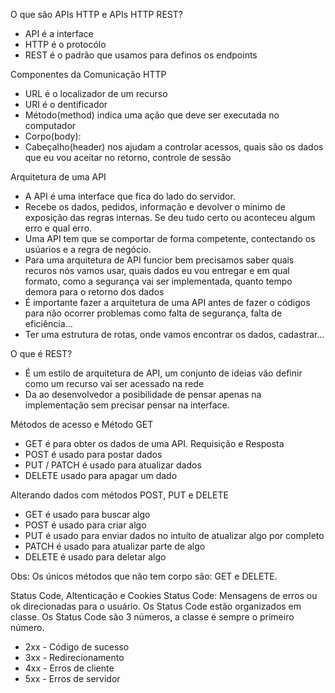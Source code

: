 O que são APIs HTTP e APIs HTTP REST?

- API é a interface
- HTTP é o protocólo
- REST é o padrão que usamos para definos os endpoints

Componentes da Comunicação HTTP

- URL é o localizador de um recurso
- URI é o dentificador
- Método(method) indica uma ação que deve ser executada no computador
- Corpo(body):
- Cabeçalho(header) nos ajudam a controlar acessos, quais são os dados que eu vou aceitar no retorno, controle de sessão

Arquitetura de uma API

- A API é uma interface que fica do lado do servidor. 
- Recebe os dados, pedidos, informação e devolver o mínimo de exposição das regras internas. Se deu tudo certo ou aconteceu algum erro e qual erro.
- Uma API tem que se comportar de forma competente, contectando os usúarios e a regra de negócio.
- Para uma arquitetura de API funcior bem precisamos saber quais recuros nós vamos usar, quais dados eu vou entregar e em qual formato, como a segurança vai ser implementada, quanto tempo demora para o retorno dos dados
- É importante fazer a arquitetura de uma API antes de fazer o códigos para não ocorrer problemas como falta de segurança, falta de eficiência...
- Ter uma estrutura de rotas, onde vamos encontrar os dados, cadastrar...

O que é REST?

- É um estilo de arquitetura de API, um conjunto de ideias vão definir como um recurso vai ser acessado na rede
- Da ao desenvolvedor a posibilidade de pensar apenas na implementação sem precisar pensar na interface.

Métodos de acesso e Método GET

- GET é para obter os dados de uma API. Requisição e Resposta
- POST é usado para postar dados
- PUT / PATCH é usado para atualizar dados
- DELETE usado para apagar um dado

Alterando dados com métodos POST, PUT e DELETE

- GET é usado para buscar algo 
- POST é usado para criar algo
- PUT é usado para enviar dados no intuíto de atualizar algo por completo
- PATCH é usado para atualizar parte de algo
- DELETE é usado para deletar algo
  
Obs: Os únicos métodos que não tem corpo são: GET e DELETE.

Status Code, Altenticação e Cookies
Status Code: Mensagens de erros ou ok direcionadas para o usuário. Os Status Code estão organizados em classe.
Os Status Code são 3 números, a classe é sempre o primeiro número.
- 2xx - Código de sucesso
- 3xx - Redirecionamento
- 4xx - Erros de cliente
- 5xx - Erros de servidor












